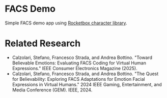 # FACS Demo
Simple FACS demo app using [Rocketbox character library](https://github.com/microsoft/Microsoft-Rocketbox).

# Related Research
- Calzolari, Stefano, Francesco Strada, and Andrea Bottino. "Toward Believable Emotions: Evaluating FACS Coding for Virtual Human Expressions." IEEE Consumer Electronics Magazine (2025).
- Calzolari, Stefano, Francesco Strada, and Andrea Bottino. "The Quest for Believability: Exploring FACS Adaptations for Emotion Facial Expressions in Virtual Humans." 2024 IEEE Gaming, Entertainment, and Media Conference (GEM). IEEE, 2024.
